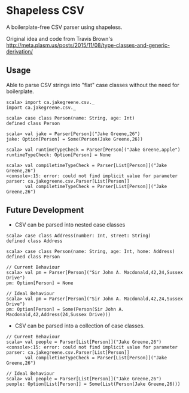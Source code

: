 Shapeless CSV
=========================

A boilerplate-free CSV parser using shapeless.

Original idea and code from Travis Brown's http://meta.plasm.us/posts/2015/11/08/type-classes-and-generic-derivation/

Usage
-----

Able to parse CSV strings into "flat" case classes without the need for boilerplate.

```
scala> import ca.jakegreene.csv._
import ca.jakegreene.csv._

scala> case class Person(name: String, age: Int)
defined class Person

scala> val jake = Parser[Person]("Jake Greene,26")
jake: Option[Person] = Some(Person(Jake Greene,26))

scala> val runtimeTypeCheck = Parser[Person]("Jake Greene,apple")
runtimeTypeCheck: Option[Person] = None

scala> val compiletimeTypeCheck = Parser[List[Person]]("Jake Greene,26")
<console>:15: error: could not find implicit value for parameter parser: ca.jakegreene.csv.Parser[List[Person]]
       val compiletimeTypeCheck = Parser[List[Person]]("Jake Greene,26")
```

Future Development
------------------

* CSV can be parsed into nested case classes
```
scala> case class Address(number: Int, street: String)
defined class Address

scala> case class Person(name: String, age: Int, home: Address)
defined class Person

// Current Behaviour
scala> val pm = Parser[Person]("Sir John A. Macdonald,42,24,Sussex Drive")
pm: Option[Person] = None

// Ideal Behaviour
scala> val pm = Parser[Person]("Sir John A. Macdonald,42,24,Sussex Drive")
pm: Option[Person] = Some(Person(Sir John A. Macdonald,42,Address(24,Sussex Drive)))
```
* CSV can be parsed into a collection of case classes.
```
// Current Behaviour
scala> val people = Parser[List[Person]]("Jake Greene,26")
<console>:15: error: could not find implicit value for parameter parser: ca.jakegreene.csv.Parser[List[Person]]
       val compiletimeTypeCheck = Parser[List[Person]]("Jake Greene,26")

// Ideal Behaviour
scala> val people = Parser[List[Person]]("Jake Greene,26")
people: Option[List[Person]] = Some(List(Person(Jake Greene,26)))
```
